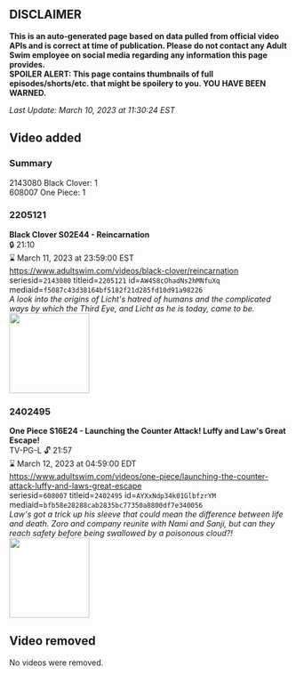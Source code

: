 ## DISCLAIMER
**This is an auto-generated page based on data pulled from official video APIs and is correct at time of publication. Please do not contact any Adult Swim employee on social media regarding any information this page provides.**  
**SPOILER ALERT: This page contains thumbnails of full episodes/shorts/etc. that might be spoilery to you. YOU HAVE BEEN WARNED.**  

_Last Update: March 10, 2023 at 11:30:24 EST_
## Video added
### Summary
2143080 Black Clover: 1  
608007 One Piece: 1  
### 2205121
**Black Clover S02E44 - Reincarnation**  
 🔒 21:10  
⌛ March 11, 2023 at 23:59:00 EST  
https://www.adultswim.com/videos/black-clover/reincarnation  
seriesid=`2143080` titleid=`2205121` id=`AW4S8cOhadNs2hMNfuXq` mediaid=`f5087c43d38164bf5182f21d285fd10d91a98226`  
_A look into the origins of Licht's hatred of humans and the complicated ways by which the Third Eye, and Licht as he is today, came to be._  
<a href="https://media.cdn.adultswim.com/uploads/20191028/thumbnails/2_1910281117381-BlackClover_095.jpg"><img src="https://media.cdn.adultswim.com/uploads/20191028/thumbnails/2_1910281117381-BlackClover_095.jpg" height="144px" /></a>
### 2402495
**One Piece S16E24 - Launching the Counter Attack! Luffy and Law's Great Escape!**  
TV-PG-L 🔓 21:57  
⌛ March 12, 2023 at 04:59:00 EDT  
https://www.adultswim.com/videos/one-piece/launching-the-counter-attack-luffy-and-laws-great-escape  
seriesid=`608007` titleid=`2402495` id=`AYXxNdp34k01GlbfzrYM` mediaid=`bfb58e28288cab2835bc77350a8800df7e340056`  
_Law's got a trick up his sleeve that could mean the difference between life and death. Zoro and company reunite with Nami and Sanji, but can they reach safety before being swallowed by a poisonous cloud?!_  
<a href="https://media.cdn.adultswim.com/uploads/20230128/thumbnails/2_23128180402-OnePieceStill001tiny.png"><img src="https://media.cdn.adultswim.com/uploads/20230128/thumbnails/2_23128180402-OnePieceStill001tiny.png" height="144px" /></a>
## Video removed
No videos were removed.  
